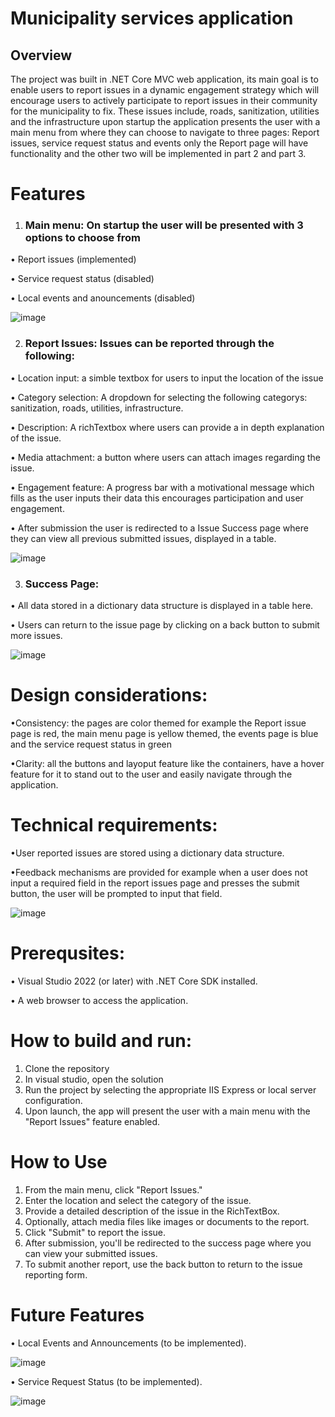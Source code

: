 # Municipality services application 

## Overview
The project was built in .NET Core MVC web application, its main goal is to enable users to report issues in a dynamic engagement strategy which will encourage users to actively participate to report issues in their community for the municipality to fix. These issues include, roads, sanitization, utilities and the infrastructure upon startup the application presents the user with a main menu from where they can choose to navigate to three pages: Report issues, service request status and events only the Report page will have functionality and the other two will be implemented in part 2 and part 3.
# Features
1.	### Main menu: On startup the user will be presented with 3 options to choose from 
•	Report issues (implemented)

•	Service request status (disabled)

•	Local events and anouncements (disabled)

 ![image](https://github.com/user-attachments/assets/f102856f-5ea6-43dd-83d7-0daa0ba9bc56)

2.	### Report Issues: Issues can be reported through the following:
•	Location input: a simble textbox for users to input the location of the issue

•	Category selection: A dropdown for selecting the following categorys: sanitization, roads, utilities, infrastructure.

•	Description: A richTextbox where users can provide a in depth explanation of the issue.

•	Media attachment: a button where users can attach images regarding the issue.

•	Engagement feature: A progress bar with a motivational message which fills as the user inputs their data this encourages participation and user engagement. 

•	After submission the user is redirected to a Issue Success page where they can view all previous submitted issues, displayed in a table.

 ![image](https://github.com/user-attachments/assets/78fb6f9a-c598-42d2-9dc0-b66190b10cb9)

3. ### Success Page:
•	All data stored in a dictionary data structure is displayed in a table here.

•	Users can return to the issue page by clicking on a back button to submit more issues.

 ![image](https://github.com/user-attachments/assets/23ac9afb-5a75-4c1b-8095-5e29ea8ff5d3)

# Design considerations:
•Consistency: the pages are color themed for example the Report issue page is red, the main menu page is yellow themed, the events page is blue and the service request status in green 

•Clarity: all the buttons and layoput feature like the containers, have a hover feature for it to stand out to the user and easily navigate through the application.

# Technical requirements:
•User reported issues are stored using a dictionary data structure.

•Feedback mechanisms are provided for example when a user does not input a required field in the report issues page and presses the submit button, the user will be prompted to input that field.

 ![image](https://github.com/user-attachments/assets/ea3ed0d4-0cf6-404c-85d5-2215df5285c4)

# Prerequsites:
•	Visual Studio 2022 (or later) with .NET Core SDK installed.

•	A web browser to access the application.

# How to build and run:
1.	Clone the repository
2.	In visual studio, open the solution
3.	 Run the project by selecting the appropriate IIS Express or local server configuration.
4.	 Upon launch, the app will present the user with a main menu with the "Report Issues" feature enabled.

# How to Use
1.	From the main menu, click "Report Issues."
2.	Enter the location and select the category of the issue.
3.	Provide a detailed description of the issue in the RichTextBox.
4.	Optionally, attach media files like images or documents to the report.
5.	Click "Submit" to report the issue.
6.	After submission, you'll be redirected to the success page where you can view your submitted issues.
7.	To submit another report, use the back button to return to the issue reporting form.

# Future Features
•	Local Events and Announcements (to be implemented).

 ![image](https://github.com/user-attachments/assets/fdf8e878-f0d0-4c20-8dc6-1fb7abd76cde)

•	Service Request Status (to be implemented).

![image](https://github.com/user-attachments/assets/d5a338b1-f73c-4887-9d9a-34f71d5c4589)
